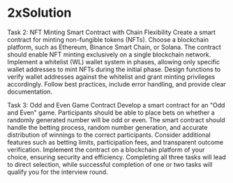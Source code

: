 # 2xSolution

Task 2: NFT Minting Smart Contract with Chain Flexibility
Create a smart contract for minting non-fungible tokens (NFTs). Choose a blockchain platform, such as Ethereum, Binance Smart Chain, or Solana. The contract should enable NFT minting exclusively on a single blockchain network. Implement a whitelist (WL) wallet system in phases, allowing only specific wallet addresses to mint NFTs during the initial phase. Design functions to verify wallet addresses against the whitelist and grant minting privileges accordingly. Follow best practices, include error handling, and provide clear documentation.

Task 3: Odd and Even Game Contract
Develop a smart contract for an "Odd and Even" game. Participants should be able to place bets on whether a randomly generated number will be odd or even. The smart contract should handle the betting process, random number generation, and accurate distribution of winnings to the correct participants. Consider additional features such as betting limits, participation fees, and transparent outcome verification. Implement the contract on a blockchain platform of your choice, ensuring security and efficiency. Completing all three tasks will lead to direct selection, while successful completion of one or two tasks will qualify you for the interview round.
